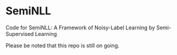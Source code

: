 # SemiNLL
Code for SemiNLL: A Framework of Noisy-Label Learning by Semi-Supervised Learning

Please be noted that this repo is still on going. 
